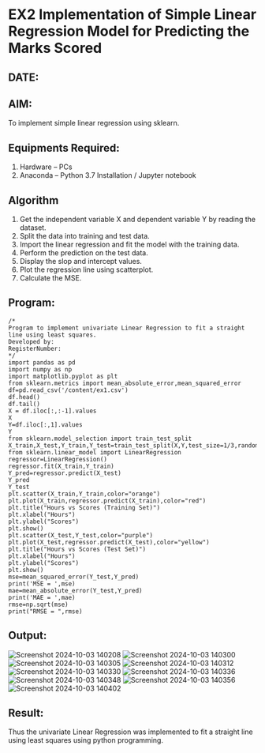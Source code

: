 # EX2 Implementation of Simple Linear Regression Model for Predicting the Marks Scored
## DATE:
## AIM:
To implement simple linear regression using sklearn.

## Equipments Required:
1. Hardware – PCs
2. Anaconda – Python 3.7 Installation / Jupyter notebook

## Algorithm
1. Get the independent variable X and dependent variable Y by reading the dataset.
2. Split the data into training and test data.
3. Import the linear regression and fit the model with the training data.
4. Perform the prediction on the test data.
5. Display the slop and intercept values.
6. Plot the regression line using scatterplot.
7. Calculate the MSE.

## Program:
```
/*
Program to implement univariate Linear Regression to fit a straight line using least squares.
Developed by: 
RegisterNumber:  
*/
import pandas as pd
import numpy as np
import matplotlib.pyplot as plt
from sklearn.metrics import mean_absolute_error,mean_squared_error
df=pd.read_csv('/content/ex1.csv')
df.head()
df.tail()
X = df.iloc[:,:-1].values
X
Y=df.iloc[:,1].values
Y
from sklearn.model_selection import train_test_split
X_train,X_test,Y_train,Y_test=train_test_split(X,Y,test_size=1/3,random_state=0)
from sklearn.linear_model import LinearRegression
regressor=LinearRegression()
regressor.fit(X_train,Y_train)
Y_pred=regressor.predict(X_test)
Y_pred
Y_test
plt.scatter(X_train,Y_train,color="orange")
plt.plot(X_train,regressor.predict(X_train),color="red")
plt.title("Hours vs Scores (Training Set)")
plt.xlabel("Hours")
plt.ylabel("Scores")
plt.show()
plt.scatter(X_test,Y_test,color="purple")
plt.plot(X_test,regressor.predict(X_test),color="yellow")
plt.title("Hours vs Scores (Test Set)")
plt.xlabel("Hours")
plt.ylabel("Scores")
plt.show()
mse=mean_squared_error(Y_test,Y_pred)
print('MSE = ',mse)
mae=mean_absolute_error(Y_test,Y_pred)
print('MAE = ',mae)
rmse=np.sqrt(mse)
print("RMSE = ",rmse)
```
## Output:
![Screenshot 2024-10-03 140208](https://github.com/user-attachments/assets/91050399-0648-4f4c-89c1-342856fbc7e1)
![Screenshot 2024-10-03 140300](https://github.com/user-attachments/assets/811b6578-2cec-49ea-9ef6-7a683b7401e0)
![Screenshot 2024-10-03 140305](https://github.com/user-attachments/assets/b955828b-1ed1-484c-86df-52cc182bbf59)
![Screenshot 2024-10-03 140312](https://github.com/user-attachments/assets/b6db5959-7393-45a7-89fc-87e94e2861d8)
![Screenshot 2024-10-03 140330](https://github.com/user-attachments/assets/c9e22d79-f929-429c-ab86-ced3837bbb80)
![Screenshot 2024-10-03 140336](https://github.com/user-attachments/assets/03ce0e9e-c6db-4dc1-bebf-52fde9e24d5d)
![Screenshot 2024-10-03 140348](https://github.com/user-attachments/assets/6080e265-f46e-4c24-9ff9-e937498682cd)
![Screenshot 2024-10-03 140356](https://github.com/user-attachments/assets/37f07f18-3922-4959-bd72-68c804e02e54)
![Screenshot 2024-10-03 140402](https://github.com/user-attachments/assets/b5d4ab1e-99fb-4de8-bcc7-380629d734fb)




## Result:
Thus the univariate Linear Regression was implemented to fit a straight line using least squares using python programming.
